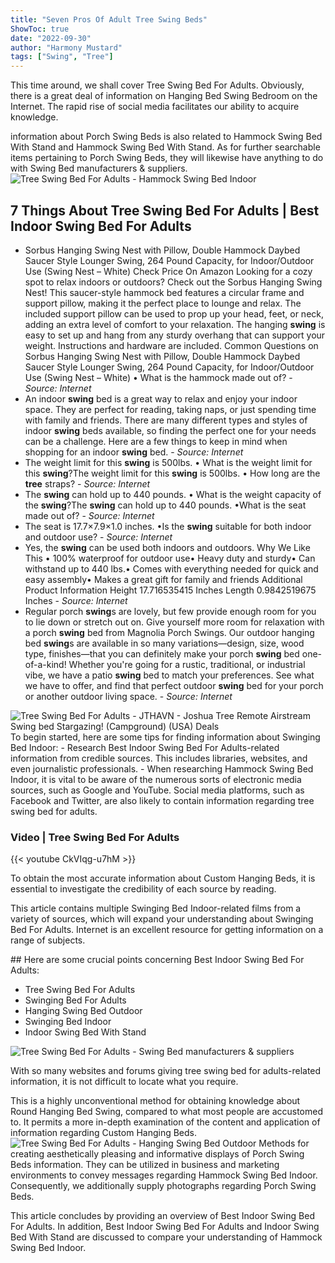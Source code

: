 ```yaml
---
title: "Seven Pros Of Adult Tree Swing Beds"
ShowToc: true 
date: "2022-09-30"
author: "Harmony Mustard" 
tags: ["Swing", "Tree"]
---
```


	
This time around, we shall cover Tree Swing Bed For Adults. Obviously, there is a great deal of information on Hanging Bed Swing Bedroom on the Internet. The rapid rise of social media facilitates our ability to acquire knowledge.

information about Porch Swing Beds is also related to Hammock Swing Bed With Stand and Hammock Swing Bed With Stand. As for further searchable items pertaining to Porch Swing Beds, they will likewise have anything to do with Swing Bed manufacturers & suppliers.
<img loading="lazy" src="https://hative.com/wp-content/uploads/2014/03/popsicle-stick-crafts/44-christmas-wreath-stick-craft.jpg" onerror="this.onerror=null;this.src='https://blogger.googleusercontent.com/img/a/AVvXsEhe7F7TRXHtjiKvHb5vS7DmnxvpHiDyoYyYvm1nHB3Qp2_w3BnM6A2eq4v7FYxCC9bfZt3a9vIMtAYEKUiaDQbHMg-ViyGmRIj39MLp0bGFfgfYw1Dc9q_H-T0wiTm3l0Uq42dETrN9eC8aGJ9_IORZsxST1AcLR7np1koOfcc7tnHa4S8Mwz_xD9d0=s16000';" alt="Tree Swing Bed For Adults - Hammock Swing Bed Indoor" >

## 7 Things About Tree Swing Bed For Adults | Best Indoor Swing Bed For Adults
-   Sorbus Hanging Swing Nest with Pillow, Double Hammock Daybed Saucer Style Lounger Swing, 264 Pound Capacity, for Indoor/Outdoor Use (Swing Nest – White) Check Price On Amazon Looking for a cozy spot to relax indoors or outdoors? Check out the Sorbus Hanging Swing Nest! This saucer-style hammock bed features a circular frame and support pillow, making it the perfect place to lounge and relax. The included support pillow can be used to prop up your head, feet, or neck, adding an extra level of comfort to your relaxation. The hanging **swing** is easy to set up and hang from any sturdy overhang that can support your weight. Instructions and hardware are included. Common Questions on Sorbus Hanging Swing Nest with Pillow, Double Hammock Daybed Saucer Style Lounger Swing, 264 Pound Capacity, for Indoor/Outdoor Use (Swing Nest – White) • What is the hammock made out of? - <cite>Source: Internet</cite>
-   An indoor **swing** bed is a great way to relax and enjoy your indoor space. They are perfect for reading, taking naps, or just spending time with family and friends. There are many different types and styles of indoor **swing** beds available, so finding the perfect one for your needs can be a challenge. Here are a few things to keep in mind when shopping for an indoor **swing** bed. - <cite>Source: Internet</cite>
-   The weight limit for this **swing** is 500lbs. • What is the weight limit for this **swing**?The weight limit for this **swing** is 500lbs. • How long are the **tree** straps? - <cite>Source: Internet</cite>
-   The **swing** can hold up to 440 pounds. • What is the weight capacity of the **swing**?The **swing** can hold up to 440 pounds. •What is the seat made out of? - <cite>Source: Internet</cite>
-   The seat is 17.7×7.9×1.0 inches. •Is the **swing** suitable for both indoor and outdoor use? - <cite>Source: Internet</cite>
-   Yes, the **swing** can be used both indoors and outdoors. Why We Like This • 100% waterproof for outdoor use• Heavy duty and sturdy• Can withstand up to 440 lbs.• Comes with everything needed for quick and easy assembly• Makes a great gift for family and friends Additional Product Information Height 17.716535415 Inches Length 0.9842519675 Inches - <cite>Source: Internet</cite>
-   Regular porch **swing**s are lovely, but few provide enough room for you to lie down or stretch out on. Give yourself more room for relaxation with a porch **swing** bed from Magnolia Porch Swings. Our outdoor hanging bed **swing**s are available in so many variations—design, size, wood type, finishes—that you can definitely make your porch **swing** bed one-of-a-kind! Whether you're going for a rustic, traditional, or industrial vibe, we have a patio **swing** bed to match your preferences. See what we have to offer, and find that perfect outdoor **swing** bed for your porch or another outdoor living space. - <cite>Source: Internet</cite>


<img loading="lazy" src="http://shamrockroseaussies.com/yahoo_site_admin/assets/images/20150531_153856.150212428_std.jpg" onerror="this.onerror=null;this.src='https://blogger.googleusercontent.com/img/a/AVvXsEhe7F7TRXHtjiKvHb5vS7DmnxvpHiDyoYyYvm1nHB3Qp2_w3BnM6A2eq4v7FYxCC9bfZt3a9vIMtAYEKUiaDQbHMg-ViyGmRIj39MLp0bGFfgfYw1Dc9q_H-T0wiTm3l0Uq42dETrN9eC8aGJ9_IORZsxST1AcLR7np1koOfcc7tnHa4S8Mwz_xD9d0=s16000';" alt="Tree Swing Bed For Adults - JTHAVN - Joshua Tree Remote Airstream Swing bed Stargazing! (Campground) (USA) Deals" >
To begin started, here are some tips for finding information about Swinging Bed Indoor:
- Research Best Indoor Swing Bed For Adults-related information from credible sources. This includes libraries, websites, and even journalistic professionals.
- When researching Hammock Swing Bed Indoor, it is vital to be aware of the numerous sorts of electronic media sources, such as Google and YouTube. Social media platforms, such as Facebook and Twitter, are also likely to contain information regarding tree swing bed for adults.

### Video | Tree Swing Bed For Adults
{{< youtube CkVIqg-u7hM >}} 

To obtain the most accurate information about Custom Hanging Beds, it is essential to investigate the credibility of each source by reading.

This article contains multiple Swinging Bed Indoor-related films from a variety of sources, which will expand your understanding about Swinging Bed For Adults. Internet is an excellent resource for getting information on a range of subjects.
<script async="async" data-cfasync="false" src="//normallydemandedalter.com/fe63df3c5408708b15d8dc3d9b206b31/invoke.js"></script>
<div id="container-fe63df3c5408708b15d8dc3d9b206b31"></div>
## Here are some crucial points concerning Best Indoor Swing Bed For Adults:

- Tree Swing Bed For Adults
- Swinging Bed For Adults
- Hanging Swing Bed Outdoor
- Swinging Bed Indoor
- Indoor Swing Bed With Stand

 <img loading="lazy" src="https://1.bp.blogspot.com/-scxVziKlCOE/XvTrRiLh6nI/AAAAAAAAAjY/0_ic20wrFMINXNVw6QNGX6qsCYbIEnJswCLcBGAsYHQ/w1200-h630-p-k-no-nu/Dalla%2Btree%2Bhouse%2B1%2B-%2BThe%2BRoutelesser-2385.jpg" onerror="this.onerror=null;this.src='https://blogger.googleusercontent.com/img/a/AVvXsEhe7F7TRXHtjiKvHb5vS7DmnxvpHiDyoYyYvm1nHB3Qp2_w3BnM6A2eq4v7FYxCC9bfZt3a9vIMtAYEKUiaDQbHMg-ViyGmRIj39MLp0bGFfgfYw1Dc9q_H-T0wiTm3l0Uq42dETrN9eC8aGJ9_IORZsxST1AcLR7np1koOfcc7tnHa4S8Mwz_xD9d0=s16000';" alt="Tree Swing Bed For Adults - Swing Bed manufacturers & suppliers" >

With so many websites and forums giving tree swing bed for adults-related information, it is not difficult to locate what you require.

This is a highly unconventional method for obtaining knowledge about Round Hanging Bed Swing, compared to what most people are accustomed to. It permits a more in-depth examination of the content and application of information regarding Custom Hanging Beds.
<img loading="lazy" src="http://shamrockroseaussies.com/yahoo_site_admin/assets/images/DSC_0207.114214806_std.jpg" onerror="this.onerror=null;this.src='https://blogger.googleusercontent.com/img/a/AVvXsEhe7F7TRXHtjiKvHb5vS7DmnxvpHiDyoYyYvm1nHB3Qp2_w3BnM6A2eq4v7FYxCC9bfZt3a9vIMtAYEKUiaDQbHMg-ViyGmRIj39MLp0bGFfgfYw1Dc9q_H-T0wiTm3l0Uq42dETrN9eC8aGJ9_IORZsxST1AcLR7np1koOfcc7tnHa4S8Mwz_xD9d0=s16000';" alt="Tree Swing Bed For Adults - Hanging Swing Bed Outdoor" >
Methods for creating aesthetically pleasing and informative displays of Porch Swing Beds information. They can be utilized in business and marketing environments to convey messages regarding Hammock Swing Bed Indoor. Consequently, we additionally supply photographs regarding Porch Swing Beds.

This article concludes by providing an overview of Best Indoor Swing Bed For Adults. In addition, Best Indoor Swing Bed For Adults and Indoor Swing Bed With Stand are discussed to compare your understanding of Hammock Swing Bed Indoor.
	
	

